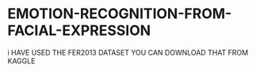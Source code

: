 # EMOTION-RECOGNITION-FROM-FACIAL-EXPRESSION
i HAVE USED THE FER2013 DATASET 
YOU CAN DOWNLOAD THAT FROM KAGGLE
